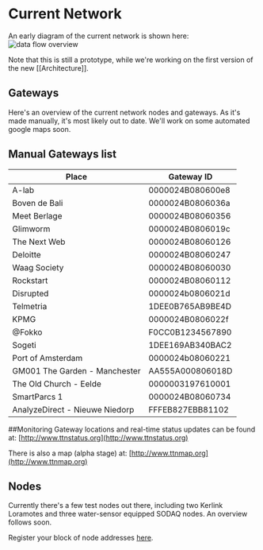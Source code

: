 # Current Network

An early diagram of the current network is shown here:
![data flow overview](https://raw.githubusercontent.com/wiki/TheThingsNetwork/docs/imgs/ttn_prototype_data_flow.png)

Note that this is still a prototype, while we're working on the first version
of the new [[Architecture]].


## Gateways
Here's an overview of the current network nodes and gateways.
As it's made manually, it's most likely out to date. We'll work on some automated google maps soon.


## Manual Gateways list
| Place | Gateway ID        |
|-------|------------------- |
| A-lab | 0000024B080600e8 |
| Boven de Bali |  0000024B0806036a |
| Meet Berlage |  0000024B08060356 |
| Glimworm | 0000024B0806019c |
| The Next Web |  0000024B08060126 |
| Deloitte |  0000024B08060247 |
| Waag Society |  0000024B08060030 |
| Rockstart |  0000024B08060112 |
| Disrupted |  0000024b0806021d |
| Telmetria |  1DEE0B765AB9BE4D |
| KPMG |  0000024B0806022f |
| @Fokko |  F0CC0B1234567890 |
| Sogeti |  1DEE169AB340BAC2 |
| Port of Amsterdam      | 0000024b08060221 |
| GM001 The Garden - Manchester | AA555A000806018D |
| The Old Church - Eelde | 0000003197610001 |
| SmartParcs 1 | 0000024B08060734 |
| AnalyzeDirect - Nieuwe Niedorp |FFFEB827EBB81102 |

##Monitoring
Gateway locations and real-time status updates can be found at: [http://www.ttnstatus.org](http://www.ttnstatus.org)

There is also a map (alpha stage) at: 
[http://www.ttnmap.org](http://www.ttnmap.org)

## Nodes
Currently there's a few test nodes out there, including two Kerlink Loramotes and three water-sensor equipped SODAQ nodes. An overview follows soon.

Register your block of node addresses [here](AddressSpace).